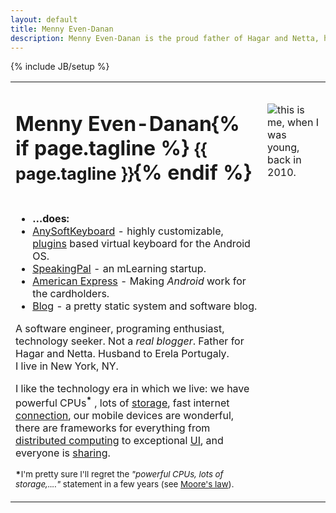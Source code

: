 ```yaml
---
layout: default
title: Menny Even-Danan
description: Menny Even-Danan is the proud father of Hagar and Netta, husband to Erela Portugaly. This is my software related page.
---
```

{% include JB/setup %}
<table itemscope itemtype="http://data-vocabulary.org/Person" border="0" class="bio">
<tr>
<td>
  <h1><span itemprop="name"><span itemprop="givenName">Menny</span> <span itemprop="familyName">Even-Danan</span></span>{% if page.tagline %} <small>{{ page.tagline }}</small>{% endif %}</h1>
</td>
<td><img class="photo raised rotated" src="http://www.gravatar.com/avatar/fffa64472512e3e9df3519c06428224b?s=160" alt="this is me, when I was young, back in 2010." itemprop="image"/></td>
</tr>
<tr>
<td>
<ul class="raised">
<li><strong>&hellip;does:</strong></li>
<li><a href="http://anysoftkeyboard.github.io" itemprop="affiliation">AnySoftKeyboard</a> - highly customizable, <a href="https://market.android.com/search?q=anysoftkeyboard&c=apps">plugins</a> based virtual keyboard for the Android OS.</li>
<li><a href="http://www.speakingpal.com" itemprop="affiliation">SpeakingPal</a> - an mLearning startup.</li>
<li><a href="https://play.google.com/store/apps/details?id=com.americanexpress.android.acctsvcs.us" itemprop="worksFor">American Express</a> - Making <i>Android</i> work for the cardholders.</li>
<li><a href="/blog.html" itemprop="url">Blog</a> - a pretty static system and software blog.</li>
</ul>
<!-- not ready
<ul class="raised">
<li><strong>&hellip;finds interesting:</strong></li>
<li><a href="http://www.google.com/reader/shared/mennyed" target="_blank">Reader</a> - articles from the web.</li>
<li><a href="http://picasaweb.google.com/mennyed" target="_blank">Picasa</a> - photos from the world.</li>
<li><a href="http://forrst.com/people/menny/posts" target="_blank">Forrst</a> - snippets from me and others.</li>
</ul>
-->

<p>A <span itemprop="title">software engineer</span>, programing enthusiast, technology seeker. Not a <i>real blogger</i>. Father for <span itemprop="children">Hagar</span> and <span itemprop="children">Netta</span>. Husband to <span itemprop="spouse">Erela Portugaly.</span><br/>
<span itemprop="address" itemscope
      itemtype="http://data-vocabulary.org/Address">I live in <span itemprop="locality">New York</span>, <span itemprop="region">NY</span>.</span>
</p>
<p>I like the technology era in which we live: we have powerful CPUs<sup><b>*</b></sup> , lots of <a href="http://www.extremetech.com/computing/129183-how-big-is-the-cloud">storage</a>, fast internet <a href="http://www.bloomberg.com/slideshow/2013-07-23/top-20-where-to-find-the-world-s-fastest-internet.html">connection</a>, our mobile devices are wonderful, there are frameworks for everything from <a href="http://hadoop.apache.org/">distributed computing</a> to exceptional <a href="https://www.virag.si/2012/06/must-have-libraries-in-modern-android-developer-toolbox/">UI</a>, and everyone is <a href="https://github.com/menny">sharing</a>.
</p>
<p>
<small><b>*</b>I'm pretty sure I'll regret the <i>"powerful CPUs, lots of storage,...."</i> statement in a few years (see <a href="http://en.wikipedia.org/wiki/Moore's_law" target="_blank">Moore's law</a>).</small>
</td>
</tr>
</table>




